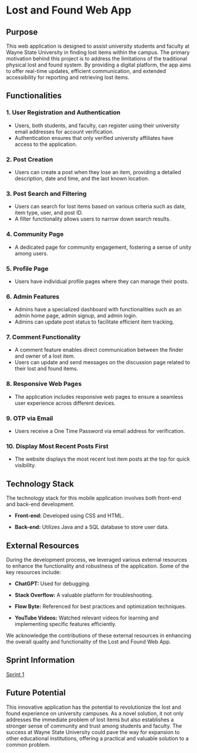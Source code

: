 # Lost and Found Web App

## Purpose

This web application is designed to assist university students and faculty at Wayne State University in finding lost items within the campus. The primary motivation behind this project is to address the limitations of the traditional physical lost and found system. By providing a digital platform, the app aims to offer real-time updates, efficient communication, and extended accessibility for reporting and retrieving lost items.

## Functionalities

### 1. User Registration and Authentication
   - Users, both students, and faculty, can register using their university email addresses for account verification.
   - Authentication ensures that only verified university affiliates have access to the application.

### 2. Post Creation
   - Users can create a post when they lose an item, providing a detailed description, date and time, and the last known location.

### 3. Post Search and Filtering
   - Users can search for lost items based on various criteria such as date, item type, user, and post ID.
   - A filter functionality allows users to narrow down search results.

### 4. Community Page
   - A dedicated page for community engagement, fostering a sense of unity among users.

### 5. Profile Page
   - Users have individual profile pages where they can manage their posts.

### 6. Admin Features
   - Admins have a specialized dashboard with functionalities such as an admin home page, admin signup, and admin login.
   - Admins can update post status to facilitate efficient item tracking.

### 7. Comment Functionality
   - A comment feature enables direct communication between the finder and owner of a lost item.
   - Users can update and send messages on the discussion page related to their lost and found items.

### 8. Responsive Web Pages
   - The application includes responsive web pages to ensure a seamless user experience across different devices.

### 9. OTP via Email
   - Users receive a One Time Password via email address for verification.

### 10. Display Most Recent Posts First
   - The website displays the most recent lost item posts at the top for quick visibility.

## Technology Stack

The technology stack for this mobile application involves both front-end and back-end development.

- **Front-end:** Developed using CSS and HTML.
  
- **Back-end:** Utilizes Java and a SQL database to store user data.

## External Resources

During the development process, we leveraged various external resources to enhance the functionality and robustness of the application. Some of the key resources include:

- **ChatGPT:** Used for debugging.
  
- **Stack Overflow:** A valuable platform for troubleshooting.

- **Flow Byte:** Referenced for best practices and optimization techniques.

- **YouTube Videos:** Watched relevant videos for learning and implementing specific features efficiently.

We acknowledge the contributions of these external resources in enhancing the overall quality and functionality of the Lost and Found Web App.

## Sprint Information

[Sprint 1]([https://github.com/username/repository/wiki/Your-Wiki-Page](https://github.com/WSU-4110/Lost_and_Found/wiki/Sprint-1))


## Future Potential

This innovative application has the potential to revolutionize the lost and found experience on university campuses. As a novel solution, it not only addresses the immediate problem of lost items but also establishes a stronger sense of community and trust among students and faculty. The success at Wayne State University could pave the way for expansion to other educational institutions, offering a practical and valuable solution to a common problem.
